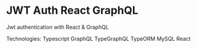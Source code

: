 # JWT Auth React GraphQL

Jwt authentication with React &amp; GraphQL

 Technologies:
 	Typescript
	GraphQL
	TypeGraphQL
	TypeORM
	MySQL
	React
	